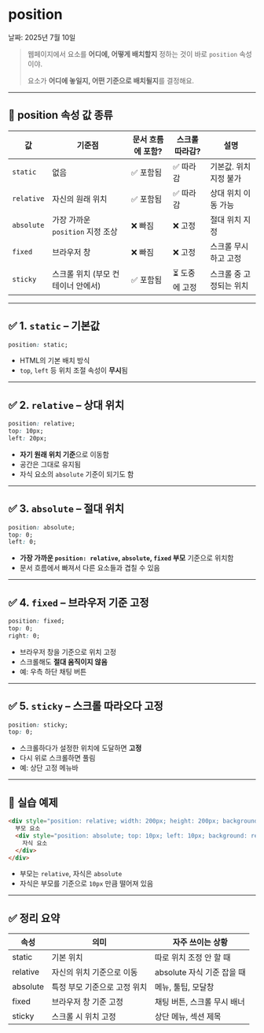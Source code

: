 # position

날짜: 2025년 7월 10일

> 웹페이지에서 요소를 **어디에, 어떻게 배치할지** 정하는 것이 바로 `position` 속성이야.
> 
> 
> 요소가 **어디에 놓일지, 어떤 기준으로 배치될지**를 결정해요.
> 

---

## 🎯 position 속성 값 종류

| 값 | 기준점 | 문서 흐름에 포함? | 스크롤 따라감? | 설명 |
| --- | --- | --- | --- | --- |
| `static` | 없음 | ✅ 포함됨 | ✅ 따라감 | 기본값. 위치 지정 불가 |
| `relative` | 자신의 원래 위치 | ✅ 포함됨 | ✅ 따라감 | 상대 위치 이동 가능 |
| `absolute` | 가장 가까운 `position` 지정 조상 | ❌ 빠짐 | ❌ 고정 | 절대 위치 지정 |
| `fixed` | 브라우저 창 | ❌ 빠짐 | ❌ 고정 | 스크롤 무시하고 고정 |
| `sticky` | 스크롤 위치 (부모 컨테이너 안에서) | ✅ 포함됨 | ⏳ 도중에 고정 | 스크롤 중 고정되는 위치 |

---

## ✅ 1. `static` – 기본값

```css
position: static;

```

- HTML의 기본 배치 방식
- `top`, `left` 등 위치 조절 속성이 **무시**됨

---

## ✅ 2. `relative` – 상대 위치

```css
position: relative;
top: 10px;
left: 20px;

```

- **자기 원래 위치 기준**으로 이동함
- 공간은 그대로 유지됨
- 자식 요소의 `absolute` 기준이 되기도 함

---

## ✅ 3. `absolute` – 절대 위치

```css
position: absolute;
top: 0;
left: 0;

```

- **가장 가까운 `position: relative`, `absolute`, `fixed` 부모** 기준으로 위치함
- 문서 흐름에서 빠져서 다른 요소들과 겹칠 수 있음

---

## ✅ 4. `fixed` – 브라우저 기준 고정

```css
position: fixed;
top: 0;
right: 0;

```

- 브라우저 창을 기준으로 위치 고정
- 스크롤해도 **절대 움직이지 않음**
- 예: 우측 하단 채팅 버튼

---

## ✅ 5. `sticky` – 스크롤 따라오다 고정

```css
position: sticky;
top: 0;

```

- 스크롤하다가 설정한 위치에 도달하면 **고정**
- 다시 위로 스크롤하면 풀림
- 예: 상단 고정 메뉴바

---

## 🧪 실습 예제

```html
<div style="position: relative; width: 200px; height: 200px; background: lightblue;">
  부모 요소
  <div style="position: absolute; top: 10px; left: 10px; background: red; width: 50px; height: 50px;">
    자식 요소
  </div>
</div>

```

- 부모는 `relative`, 자식은 `absolute`
- 자식은 부모를 기준으로 `10px` 만큼 떨어져 있음

---

## ✅ 정리 요약

| 속성 | 의미 | 자주 쓰이는 상황 |
| --- | --- | --- |
| static | 기본 위치 | 따로 위치 조정 안 할 때 |
| relative | 자신의 위치 기준으로 이동 | absolute 자식 기준 잡을 때 |
| absolute | 특정 부모 기준으로 고정 위치 | 메뉴, 툴팁, 모달창 |
| fixed | 브라우저 창 기준 고정 | 채팅 버튼, 스크롤 무시 배너 |
| sticky | 스크롤 시 위치 고정 | 상단 메뉴, 섹션 제목 |